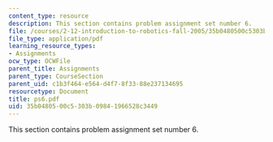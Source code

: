 ```yaml
---
content_type: resource
description: This section contains problem assignment set number 6.
file: /courses/2-12-introduction-to-robotics-fall-2005/35b0480500c5303b09841966528c3449_ps6.pdf
file_type: application/pdf
learning_resource_types:
- Assignments
ocw_type: OCWFile
parent_title: Assignments
parent_type: CourseSection
parent_uid: c1b3f464-e564-d4f7-8f33-88e237134695
resourcetype: Document
title: ps6.pdf
uid: 35b04805-00c5-303b-0984-1966528c3449
---
```

This section contains problem assignment set number 6.

